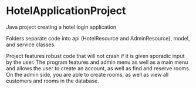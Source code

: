 # HotelApplicationProject
Java project creating a hotel login application


Folders separate code into api (HotelResource and AdminResource), model, and service classes.

Project features robust code that will not crash if it is given sporadic input by the user. The program features and admin menu as well as a main menu and allows the user to create an account, as well as find and reserve rooms.
On the admin side, you are able to create rooms, as well as view all customers and rooms in the database.
